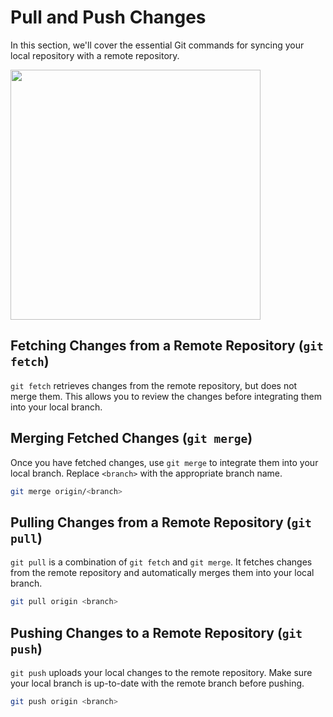 # Pull and Push Changes

In this section, we'll cover the essential Git commands for syncing your local repository with a remote repository.

<img src="../images/git-remote.png" alt="" style="width: 400px;"/>

## Fetching Changes from a Remote Repository (`git fetch`)

`git fetch` retrieves changes from the remote repository, but does not merge them. This allows you to review the changes before integrating them into your local branch.

## Merging Fetched Changes (`git merge`)

Once you have fetched changes, use `git merge` to integrate them into your local branch. Replace `<branch>` with the appropriate branch name.
    
```bash
git merge origin/<branch>
```

## Pulling Changes from a Remote Repository (`git pull`)

`git pull` is a combination of `git fetch` and `git merge`. It fetches changes from the remote repository and automatically merges them into your local branch.
```bash
git pull origin <branch>
```

## Pushing Changes to a Remote Repository (`git push`)

`git push` uploads your local changes to the remote repository. Make sure your local branch is up-to-date with the remote branch before pushing.

```bash
git push origin <branch>
```
